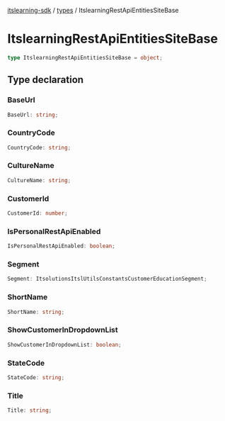 [itslearning-sdk](../../modules.md) / [types](../index.md) / ItslearningRestApiEntitiesSiteBase

# ItslearningRestApiEntitiesSiteBase

```ts
type ItslearningRestApiEntitiesSiteBase = object;
```

## Type declaration

### BaseUrl

```ts
BaseUrl: string;
```

### CountryCode

```ts
CountryCode: string;
```

### CultureName

```ts
CultureName: string;
```

### CustomerId

```ts
CustomerId: number;
```

### IsPersonalRestApiEnabled

```ts
IsPersonalRestApiEnabled: boolean;
```

### Segment

```ts
Segment: ItsolutionsItslUtilsConstantsCustomerEducationSegment;
```

### ShortName

```ts
ShortName: string;
```

### ShowCustomerInDropdownList

```ts
ShowCustomerInDropdownList: boolean;
```

### StateCode

```ts
StateCode: string;
```

### Title

```ts
Title: string;
```

